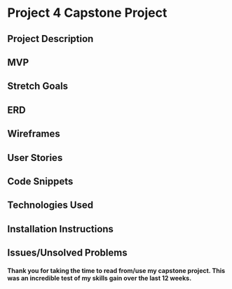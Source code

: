 # Project 4 Capstone Project

## Project Description

## MVP

## Stretch Goals

## ERD

## Wireframes

## User Stories

## Code Snippets

## Technologies Used

## Installation Instructions 

## Issues/Unsolved Problems

#### Thank you for taking the time to read from/use my capstone project. This was an incredible test of my skills gain over the last 12 weeks.